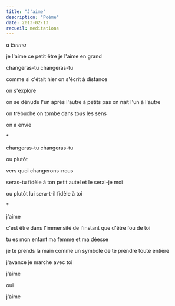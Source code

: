 ```yaml
---
title: "J'aime"
description: "Poème"
date: 2013-02-13
recueil: meditations
---
```


*à Emma*

je l'aime ce petit être
je l'aime en grand

changeras-tu changeras-tu

comme si c'était hier
on s'écrit à distance

on s'explore

on se dénude l'un après l'autre à petits pas
on nait l'un à l'autre

on trébuche on tombe
dans tous les sens

on a envie

\*

changeras-tu changeras-tu

ou plutôt

vers quoi changerons-nous

seras-tu fidèle à ton petit autel
et le serai-je moi

ou plutôt
lui sera-t-il fidèle à toi

\*

j'aime

c'est être dans l'immensité de l'instant
que d'être fou de toi

tu es mon enfant ma femme et ma déesse

je te prends la main
comme un symbole de te prendre toute entière

j'avance
je marche avec toi

j'aime

oui

j'aime
